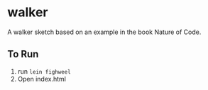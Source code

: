 # walker

A walker sketch based on an example in the book Nature of Code.

## To Run

1. run `lein fighweel`
2. Open index.html

